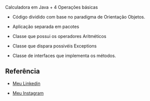 Calculadora em Java + 4 Operações básicas

* Código dividido com base no paradigma de Orientação Objetos.

* Aplicação separada em pacotes
* Classe que possui os operadores Aritméticos
* Classe que dispara possivéis Exceptions
* Classe de interfaces que implementa os métodos. 



## Referência

 - [Meu Linkedin](https://www.linkedin.com/in/gabriel-salesgs/)
 
 
 - [Meu Instagram](https://www.instagram.com/gabrielsalesjr/)
 
